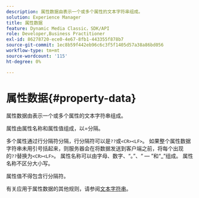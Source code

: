 ```yaml
---
description: 属性数据由表示一个或多个属性的文本字符串组成。
solution: Experience Manager
title: 属性数据
feature: Dynamic Media Classic，SDK/API
role: Developer,Business Practitioner
exl-id: 86278720-ece0-4e67-8fb1-443355f878b7
source-git-commit: 1ec8b59f442eb96c6c3f5f1405d57a38a86bd056
workflow-type: tm+mt
source-wordcount: '115'
ht-degree: 0%

---
```


# 属性数据{#property-data}

属性数据由表示一个或多个属性的文本字符串组成。

属性由属性名称和属性值组成，以=分隔。

多个属性通过行分隔符分隔，行分隔符可以是`??`或`<CR><LF>`。 如果整个属性数据字符串未用引号括起来，则服务器会在将数据发送到客户端之前，将每个出现的`??`替换为`<CR><LF>`。 属性名称可以由字母、数字、“。”、“ — ”和“_”组成。 属性名称不区分大小写。

属性值不得包含行分隔符。

有关应用于属性数据的其他规则，请参阅[文本字符串](../../../../../../is-api/image-catalog/image-serving-api-ref/c-image-catalog-reference/c-overview/c-common-data-types/r-text-string.md#reference-ae0a9e181b0e40c6bcdb43af7f481d63)。
